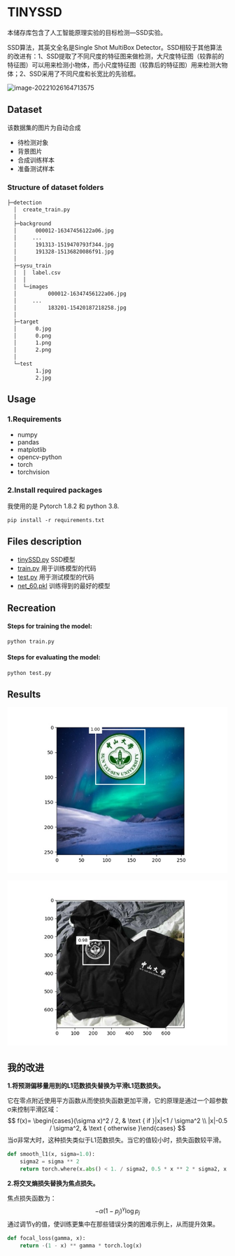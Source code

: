 # TINYSSD

本储存库包含了人工智能原理实验的目标检测—SSD实验。

SSD算法，其英文全名是Single Shot MultiBox Detector。SSD相较于其他算法的改进有：1、SSD提取了不同尺度的特征图来做检测，大尺度特征图（较靠前的特征图）可以用来检测小物体，而小尺度特征图（较靠后的特征图）用来检测大物体；2、SSD采用了不同尺度和长宽比的先验框。

![image-20221026164713575](https://camo.githubusercontent.com/83075abd095eb72e0128d2fffda781afbd8849864ad72a2fa1d596f9dd1f951d/68747470733a2f2f696d672e656e6465726667612e636e2f696d672f696d6167652d32303232313031383133333433313937332e706e67)

## Dataset

该数据集的图片为自动合成

- 待检测对象
- 背景图片
- 合成训练样本
- 准备测试样本 

### Structure of dataset folders

```
├─detection
  │  create_train.py
  │  
  ├─background
  │      000012-16347456122a06.jpg
  │	    ...
  │      191313-1519470793f344.jpg
  │      191328-15136820086f91.jpg
  │      
  ├─sysu_train
  │  │  label.csv
  │  │  
  │  └─images
  │          000012-16347456122a06.jpg
  │		...
  │          183201-15420187218258.jpg
  │          
  ├─target
  │      0.jpg
  │      0.png
  │      1.png
  │      2.png
  │      
  └─test
         1.jpg
         2.jpg
```

## Usage

### 1.Requirements

- numpy
- pandas
- matplotlib
- opencv-python
- torch
- torchvision

### 2.Install required packages

我使用的是 Pytorch 1.8.2 和 python 3.8.

```shell
pip install -r requirements.txt
```



## Files description

- [tinySSD.py](https://github.com/Notonion/TinySSD/blob/master/tinySSD.py)
  SSD模型
- [train.py](https://github.com/Notonion/TinySSD/blob/master/train.py)
  用于训练模型的代码
- [test.py](https://github.com/Notonion/TinySSD/blob/master/test.py)
  用于测试模型的代码
- [net_60.pkl](https://github.com/Notonion/TinySSD/blob/main/checkpoint/net_60.pkl)
  训练得到的最好的模型



## Recreation

#### Steps for training the model:

```shell
python train.py
```

#### Steps for evaluating the model:

```shell
python test.py
```



## Results

![183156-14957947167a16](183156-14957947167a16.jpg)

![R-C](R-C.jpg)

## 我的改进

**1.将预测偏移量用到的L1范数损失替换为平滑L1范数损失。**

它在零点附近使用平方函数从而使损失函数更加平滑，它的原理是通过一个超参数σ来控制平滑区域：
$$
f(x)= \begin{cases}(\sigma x)^2 / 2, & \text { if }|x|<1 / \sigma^2 \\ |x|-0.5 / \sigma^2, & \text { otherwise }\end{cases}
$$
当σ非常大时，这种损失类似于L1范数损失。当它的值较小时，损失函数较平滑。

```python
def smooth_l1(x, sigma=1.0):
    sigma2 = sigma ** 2
    return torch.where(x.abs() < 1. / sigma2, 0.5 * x ** 2 * sigma2, x.abs() - 0.5 / sigma2)
```

**2.将交叉熵损失替换为焦点损失。**

焦点损失函数为：
$$
-\alpha\left(1-p_j\right)^\gamma \log p_j
$$
通过调节γ的值，使训练更集中在那些错误分类的困难示例上，从而提升效果。

```python
def focal_loss(gamma, x):
    return -(1 - x) ** gamma * torch.log(x)
```

